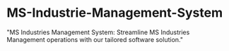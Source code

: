 # MS-Industrie-Management-System
"MS Industries Management System: Streamline MS Industries Management operations with our tailored software solution."
